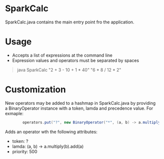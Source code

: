 # SparkCalc
SparkCalc.java contains the main entry point fro the application.

# Usage
- Accepts a list of expressions at the command line
- Expression values and operators must be separated by spaces

> java SparkCalc "2 + 3 - 10 + 1 * 40" "6 * 8 / 12 * 2"

# Customization
New operators may be added to a hashmap in SparkCalc.java by providing a BinaryOperator instance with a token, lamda and precedence value. For exmaple:

```java
        operators.put("?", new BinaryOperator("*", (a, b) -> a.multiply(b).add(a), 500));
```
Adds an operator wth the following attributes:
- token: ?
- lamda: (a, b) -> a.multiply(b).add(a)
- priority: 500